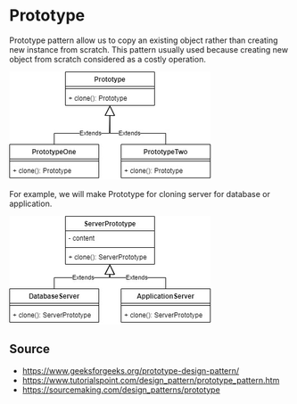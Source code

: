 # Prototype

Prototype pattern allow us to copy an existing object rather than creating new instance from scratch. This pattern usually used because creating new object from scratch considered as a costly operation.

![base](img/base.jpg)

For example, we will make Prototype for cloning server for database or application.

![example](img/example.jpg)

## Source
- https://www.geeksforgeeks.org/prototype-design-pattern/
- https://www.tutorialspoint.com/design_pattern/prototype_pattern.htm
- https://sourcemaking.com/design_patterns/prototype